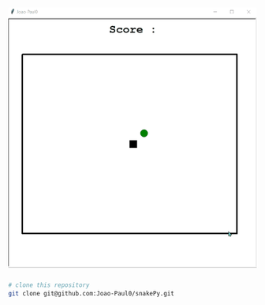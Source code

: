 <h1 align="center">
  <img alt="Readme" title="Readme" src="./Animation.gif"/>
</h1>

```bash
# clone this repository
git clone git@github.com:Joao-Paul0/snakePy.git
